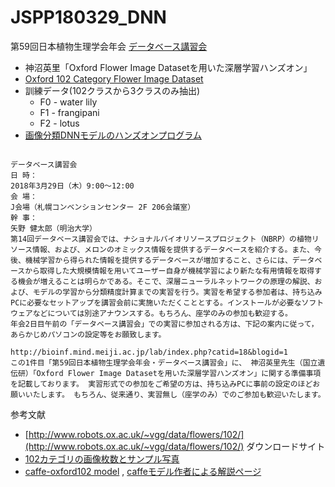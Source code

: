 # JSPP180329_DNN

第59回日本植物生理学会年会
[データベース講習会](http://www.knt.co.jp/ec/2018/jspp2018/shukai.html)

- 神沼英里「Oxford Flower Image Datasetを用いた深層学習ハンズオン」
- [Oxford 102 Category Flower Image Dataset](http://www.robots.ox.ac.uk/~vgg/data/flowers/102/) 
- 訓練データ(102クラスから3クラスのみ抽出)
    - F0 - water lily
    - F1 - frangipani
    - F2 - lotus
- [画像分類DNNモデルのハンズオンプログラム](JSPP180329_DNN.ipynb)

```

データベース講習会
日 時：
2018年3月29日（木）9:00～12:00
会 場：
J会場（札幌コンベンションセンター 2F 206会議室）
幹 事：
矢野 健太郎（明治大学）
第14回データベース講習会では、ナショナルバイオリソースプロジェクト（NBRP）の植物リソース情報、および、メロンのオミックス情報を提供するデータベースを紹介する。また、今後、機械学習から得られた情報を提供するデータベースが増加すること、さらには、データベースから取得した大規模情報を用いてユーザー自身が機械学習により新たな有用情報を取得する機会が増えることは明らかである。そこで、深層ニューラルネットワークの原理の解説、および、モデルの学習から分類精度計算までの実習を行う。実習を希望する参加者は、持ち込みPCに必要なセットアップを講習会前に実施いただくこととする。インストールが必要なソフトウェアなどについては別途アナウンスする。もちろん、座学のみの参加も歓迎する。
年会2日目午前の「データベース講習会」での実習に参加される方は、下記の案内に従って，あらかじめパソコンの設定等をお願致します。

http://bioinf.mind.meiji.ac.jp/lab/index.php?catid=18&blogid=1
この1件目「第59回日本植物生理学会年会・データベース講習会」に、 神沼英里先生（国立遺伝研）「Oxford Flower Image Datasetを用いた深層学習ハンズオン」に関する準備事項を記載しております。 実習形式での参加をご希望の方は、持ち込みPCに事前の設定のほどお願いいたします。 もちろん、従来通り、実習無し（座学のみ）でのご参加も歓迎いたします。

```
参考文献

- [http://www.robots.ox.ac.uk/~vgg/data/flowers/102/](http://www.robots.ox.ac.uk/~vgg/data/flowers/102/) ダウンロードサイト
- [102カテゴリの画像枚数とサンプル写真](http://www.robots.ox.ac.uk/~vgg/data/flowers/102/categories.html)
- [caffe-oxford102 model](https://github.com/jimgoo/caffe-oxford102) , [caffeモデル作者による解説ページ](http://jimgoo.com/flower-power/)
